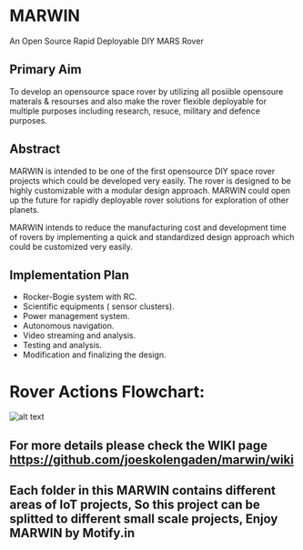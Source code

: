 # MARWIN
An Open Source Rapid Deployable DIY MARS Rover

## Primary Aim
To develop an opensource space rover by utilizing all posiible opensoure materals & resourses and also make the rover flexible  deployable for multiple purposes including research, resuce, military and defence purposes.

## Abstract

MARWIN is intended to be one of the first opensource DIY space rover projects which could be developed very easily. The rover is designed to be highly customizable with a modular design approach. MARWIN could open up the future for rapidly deployable rover solutions for exploration of other planets.

MARWIN intends to reduce the manufacturing cost and development time of rovers by implementing a quick and standardized design approach which could be customized very easily.

## Implementation Plan

* Rocker-Bogie system with RC.
* Scientific equipments ( sensor clusters).
* Power management system.
* Autonomous navigation.
* Video streaming and analysis.
* Testing and analysis.
* Modification and finalizing the design.


# Rover Actions Flowchart:

![alt text](https://3.bp.blogspot.com/-FkkTOCgCs04/XJJYSkBHYPI/AAAAAAAAKjU/Odgqo9q8YRIwtQb2-sWwiRYJXBLu_NTcwCLcBGAs/s640/marwinOD.png)


## For more details please check the WIKI page https://github.com/joeskolengaden/marwin/wiki

## Each folder in this MARWIN contains different areas of IoT projects, So this project can be splitted to different small scale projects, Enjoy MARWIN by Motify.in
